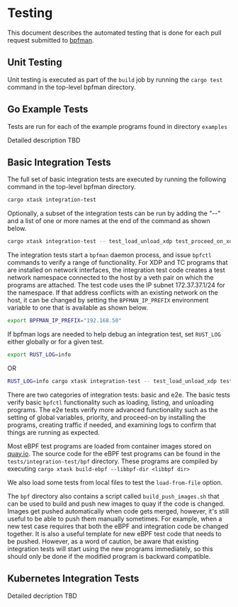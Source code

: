 # Testing

This document describes the automated testing that is done for each pull request
submitted to [bpfman](https://github.com/bpfman/bpfman).

## Unit Testing

Unit testing is executed as part of the `build` job  by running the `cargo test`
command in the top-level bpfman directory.

## Go Example Tests

Tests are run for each of the example programs found in directory `examples`

Detailed description TBD

## Basic Integration Tests

The full set of basic integration tests are executed by running the following
command in the top-level bpfman directory.

```bash
cargo xtask integration-test
```

Optionally, a subset of the integration tests can be run by adding the "--" and
a list of one or more names at the end of the command as shown below.

```bash
cargo xtask integration-test -- test_load_unload_xdp test_proceed_on_xdp
```

The integration tests start a `bpfman` daemon process, and issue `bpfctl` commands
to verify a range of functionality.  For XDP and TC programs that are installed
on network interfaces, the integration test code creates a test network
namespace connected to the host by a veth pair on which the programs are
attached. The test code uses the IP subnet 172.37.37.1/24 for the namespace. If
that address conflicts with an existing network on the host, it can be changed
by setting the `BPFMAN_IP_PREFIX` environment variable to one that is available as
shown below.

```bash
export BPFMAN_IP_PREFIX="192.168.50"
```

If bpfman logs are needed to help debug an integration test, set `RUST_LOG` either
globally or for a given test.

```bash
export RUST_LOG=info
```
OR
```bash
RUST_LOG=info cargo xtask integration-test -- test_load_unload_xdp test_proceed_on_xdp
```

There are two categories of integration tests: basic and e2e.  The basic tests
verify basic `bpfctl` functionality such as loading, listing, and unloading
programs.  The e2e tests verify more advanced functionality such as the setting
of global variables, priority, and proceed-on by installing the programs,
creating traffic if needed, and examining logs to confirm that things are
running as expected.

Most eBPF test programs are loaded from container images stored on
[quay.io](https://quay.io/repository/bpfman-bytecode/tc_pass). The source code for
the eBPF test programs can be found in the `tests/integration-test/bpf`
directory.  These programs are compiled by executing `cargo xtask build-ebpf
--libbpf-dir <libbpf dir>`

We also load some tests from local files to test the `load-from-file` option.

The `bpf` directory also contains a script called `build_push_images.sh` that
can be used to build and push new images to quay if the code is changed.
Images get pushed automatically when code gets merged, however, it's still
useful to be able to push them manually sometimes. For example, when a new test
case requires that both the eBPF and integration code be changed together.  It
is also a useful template for new eBPF test code that needs to be pushed.
However, as a word of caution, be aware that existing integration tests will
start using the new programs immediately, so this should only be done if the
modified program is backward compatible.

## Kubernetes Integration Tests

Detailed decription TBD
